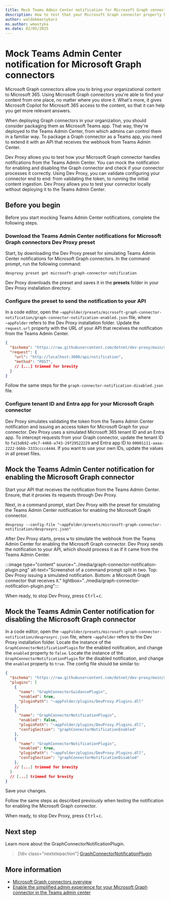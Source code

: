 ```yaml
---
title: Mock Teams Admin Center notification for Microsoft Graph connectors
description: How to test that your Microsoft Graph connector properly handles notifications from the Teams Admin Center.
author: waldekmastykarz
ms.author: wmastyka
ms.date: 02/05/2025
---
```


# Mock Teams Admin Center notification for Microsoft Graph connectors

Microsoft Graph connectors allow you to bring your organizational content to Microsoft 365. Using Microsoft Graph connectors you're able to find your content from one place, no matter where you store it. What's more, it gives Microsoft Copilot for Microsoft 365 access to the content, so that it can help you get more relevant answers.

When deploying Graph connectors in your organization, you should consider packaging them as Microsoft Teams app. That way, they're deployed to the Teams Admin Center, from which admins can control them in a familiar way. To package a Graph connector as a Teams app, you need to extend it with an API that receives the webhook from Teams Admin Center.

Dev Proxy allows you to test how your Microsoft Graph connector handles notifications from the Teams Admin Center. You can mock the notification for enabling and disabling the Graph connector and check if your connector processes it correctly. Using Dev Proxy, you can validate configuring your connector end to end: from validating the token, to running the initial content ingestion. Dev Proxy allows you to test your connector locally without deploying it to the Teams Admin Center.

## Before you begin

Before you start mocking Teams Admin Center notifications, complete the following steps.

### Download the Teams Admin Center notifications for Microsoft Graph connectors Dev Proxy preset

Start, by downloading the Dev Proxy preset for simulating Teams Admin Center notifications for Microsoft Graph connectors. In the command prompt, run the following command:

```console
devproxy preset get microsoft-graph-connector-notification
```

Dev Proxy downloads the preset and saves it in the **presets** folder in your Dev Proxy installation directory.

### Configure the preset to send the notification to your API

In a code editor, open the `~appFolder/presets/microsoft-graph-connector-notification/graph-connector-notification-enabled.json` file, where `~appFolder` refers to the Dev Proxy installation folder. Update the `request.url` property with the URL of your API that receives the notification from the Teams Admin Center.

```json
{
  "$schema": "https://raw.githubusercontent.com/dotnet/dev-proxy/main/schemas/v0.29.0/mockrequestplugin.schema.json",
  "request": {
    "url": "http://localhost:3000/api/notification",
    "method": "POST",
    // [...] trimmed for brevity
  }
}
```

Follow the same steps for the `graph-connector-notification-disabled.json` file.

### Configure tenant ID and Entra app for your Microsoft Graph connector

Dev Proxy simulates validating the token from the Teams Admin Center notification and issuing an access token for Microsoft Graph for your connector. Dev Proxy uses a simulated Microsoft 365 tenant ID and an Entra app. To intercept requests from your Graph connector, update the tenant ID to `fa15d692-e9c7-4460-a743-29f29522229` and Entra app ID to `00001111-aaaa-2222-bbbb-3333cccc4444`. If you want to use your own IDs, update the values in all preset files.

## Mock the Teams Admin Center notification for enabling the Microsoft Graph connector

Start your API that receives the notification from the Teams Admin Center. Ensure, that it proxies its requests through Dev Proxy.

Next, in a command prompt, start Dev Proxy with the preset for simulating the Teams Admin Center notification for enabling the Microsoft Graph connector.

```console
devproxy --config-file "~appFolder/presets/microsoft-graph-connector-notification/devproxyrc.json"
```

After Dev Proxy starts, press <kbd>w</kbd> to simulate the webhook from the Teams Admin Center for enabling the Microsoft Graph connector. Dev Proxy sends the notification to your API, which should process it as if it came from the Teams Admin Center.

:::image type="content" source="../media/graph-connector-notification-plugin.png" alt-text="Screenshot of a command prompt split in two. Top: Dev Proxy issuing a simulated notification. Bottom: a Microsoft Graph connector that receives it." lightbox="../media/graph-connector-notification-plugin.png":::

When ready, to stop Dev Proxy, press <kbd>Ctrl</kbd>+<kbd>c</kbd>.

## Mock the Teams Admin Center notification for disabling the Microsoft Graph connector

In a code editor, open the `~appFolder/presets/microsoft-graph-connector-notification/devproxyrc.json` file, where `~appFolder` refers to the Dev Proxy installation folder. Locate the instance of the `GraphConnectorNotificationPlugin` for the enabled notification, and change the `enabled` property to `false`. Locate the instance of the `GraphConnectorNotificationPlugin` for the disabled notification, and change the `enabled` property to `true`. The config file should be similar to:

```json
{
  "$schema": "https://raw.githubusercontent.com/dotnet/dev-proxy/main/schemas/v0.29.0/rc.schema.json",
  "plugins": [
    {
      "name": "GraphConnectorGuidancePlugin",
      "enabled": true,
      "pluginPath": "~appFolder/plugins/DevProxy.Plugins.dll"
    },
    {
      "name": "GraphConnectorNotificationPlugin",
      "enabled": false,
      "pluginPath": "~appFolder/plugins/DevProxy.Plugins.dll",
      "configSection": "graphConnectorNotificationEnabled"
    },
    {
      "name": "GraphConnectorNotificationPlugin",
      "enabled": true,
      "pluginPath": "~appFolder/plugins/DevProxy.Plugins.dll",
      "configSection": "graphConnectorNotificationDisabled"
    },
    // [...] trimmed for brevity
  ]
  // [...] trimmed for brevity
}
```

Save your changes.

Follow the same steps as described previously when testing the notification for enabling the Microsoft Graph connector.

When ready, to stop Dev Proxy, press <kbd>Ctrl</kbd>+<kbd>c</kbd>.

## Next step

Learn more about the GraphConnectorNotificationPlugin.

> [!div class="nextstepaction"]
> [GraphConnectorNotificationPlugin](../technical-reference/graphconnectornotificationplugin.md)

## More information

- [Microsoft Graph connectors overview](/graph/connecting-external-content-connectors-overview)
- [Enable the simplified admin experience for your Microsoft Graph connector in the Teams admin center](/graph/connecting-external-content-deploy-teams)
